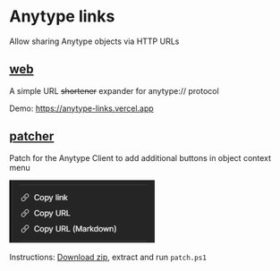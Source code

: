 # Anytype links

Allow sharing Anytype objects via HTTP URLs

## [web](./web)

A simple URL ~~shortener~~ expander for anytype:// protocol

Demo: https://anytype-links.vercel.app


## [patcher](./patcher)

Patch for the Anytype Client to add additional buttons in object context menu

![Copy URL and Copy URL (Markdown) buttons](./img/Anytype_d2bQgjRCwr.png)

Instructions: [Download zip](https://anytype-links.vercel.app/patcher.zip), extract and run `patch.ps1`
